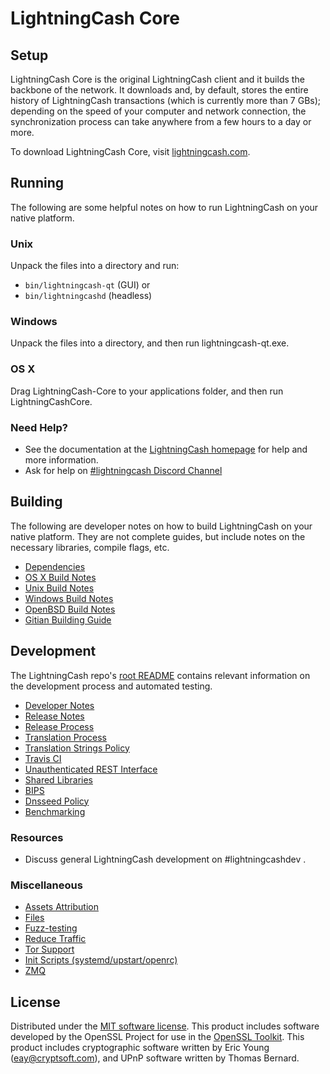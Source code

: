 LightningCash Core
=============

Setup
---------------------
LightningCash Core is the original LightningCash client and it builds the backbone of the network. It downloads and, by default, stores the entire history of LightningCash transactions (which is currently more than 7 GBs); depending on the speed of your computer and network connection, the synchronization process can take anywhere from a few hours to a day or more.

To download LightningCash Core, visit [lightningcash.com](http://lightningcash.com).

Running
---------------------
The following are some helpful notes on how to run LightningCash on your native platform.

### Unix

Unpack the files into a directory and run:

- `bin/lightningcash-qt` (GUI) or
- `bin/lightningcashd` (headless)

### Windows

Unpack the files into a directory, and then run lightningcash-qt.exe.

### OS X

Drag LightningCash-Core to your applications folder, and then run LightningCashCore.

### Need Help?

* See the documentation at the [LightningCash homepage](http://lightningcash.com/)
for help and more information.
* Ask for help on [#lightningcash Discord Channel](https://discord.gg/Q69zY4Y)

Building
---------------------
The following are developer notes on how to build LightningCash on your native platform. They are not complete guides, but include notes on the necessary libraries, compile flags, etc.

- [Dependencies](dependencies.md)
- [OS X Build Notes](build-osx.md)
- [Unix Build Notes](build-unix.md)
- [Windows Build Notes](build-windows.md)
- [OpenBSD Build Notes](build-openbsd.md)
- [Gitian Building Guide](gitian-building.md)

Development
---------------------
The LightningCash repo's [root README](/README.md) contains relevant information on the development process and automated testing.

- [Developer Notes](developer-notes.md)
- [Release Notes](release-notes.md)
- [Release Process](release-process.md)
- [Translation Process](translation_process.md)
- [Translation Strings Policy](translation_strings_policy.md)
- [Travis CI](travis-ci.md)
- [Unauthenticated REST Interface](REST-interface.md)
- [Shared Libraries](shared-libraries.md)
- [BIPS](bips.md)
- [Dnsseed Policy](dnsseed-policy.md)
- [Benchmarking](benchmarking.md)

### Resources
* Discuss general LightningCash development on #lightningcashdev .

### Miscellaneous
- [Assets Attribution](assets-attribution.md)
- [Files](files.md)
- [Fuzz-testing](fuzzing.md)
- [Reduce Traffic](reduce-traffic.md)
- [Tor Support](tor.md)
- [Init Scripts (systemd/upstart/openrc)](init.md)
- [ZMQ](zmq.md)

License
---------------------
Distributed under the [MIT software license](/COPYING).
This product includes software developed by the OpenSSL Project for use in the [OpenSSL Toolkit](https://www.openssl.org/). This product includes
cryptographic software written by Eric Young ([eay@cryptsoft.com](mailto:eay@cryptsoft.com)), and UPnP software written by Thomas Bernard.
